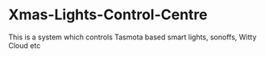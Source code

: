 # Xmas-Lights-Control-Centre
This is a system which controls Tasmota based smart lights, sonoffs, Witty Cloud etc 
